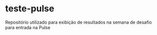 # teste-pulse

Repositório utilizado para exibição de resultados na semana de desafio para entrada na Pulse
